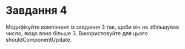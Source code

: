 # Завдання 4

Модифікуйте компонент із завдання 3 так, щоби він не збільшував число, якщо воно більше 3. Використовуйте для цього shouldComponentUpdate.